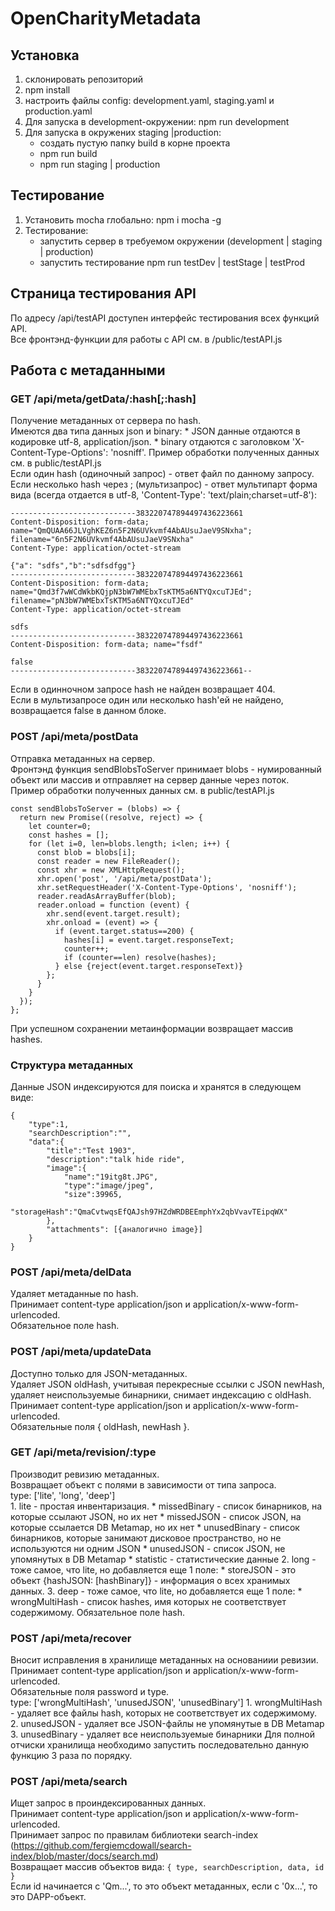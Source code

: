 # OpenCharityMetadata

## Установка
1. склонировать репозиторий
2. npm install
3. настроить файлы config: development.yaml, staging.yaml и production.yaml
4. Для запуска в development-окружении: npm run development
5. Для запуска в окружених staging |production:
    * создать пустую папку build в корне проекта
    * npm run build
    * npm run staging | production

## Тестирование
1. Установить mocha глобально: npm i mocha -g
2. Тестирование:
    * запустить сервер в требуемом окружении (development | staging | production)
    * запустить тестирование npm run testDev | testStage | testProd

## Страница тестирования API
По адресу /api/testAPI доступен интерфейс тестирования всех функций API.<br/>
Все фронтэнд-функции для работы с API см. в /public/testAPI.js

## Работа с метаданными

### GET /api/meta/getData/:hash[;:hash]
Получение метаданных от сервера по hash.<br/>
Имеются два типа данных json и binary:
    * JSON данные отдаются в кодировке utf-8, application/json.
    * binary отдаются с заголовком 'X-Content-Type-Options': 'nosniff'.
Пример обработки полученных данных см. в public/testAPI.js <br/>
Если один hash (одиночный запрос) - ответ файл по данному запросу.<br/>
Если несколько hash через ; (мультизапрос) - ответ мультипарт форма вида (всегда отдается в utf-8, 'Content-Type': 'text/plain;charset=utf-8'):

    ----------------------------383220747894497436223661
    Content-Disposition: form-data; name="QmQUAA66JLVghKEZ6n5F2N6UVkvmf4AbAUsuJaeV9SNxha"; filename="6n5F2N6UVkvmf4AbAUsuJaeV9SNxha"
    Content-Type: application/octet-stream

    {"a": "sdfs","b":"sdfsdfgg"}
    ----------------------------383220747894497436223661
    Content-Disposition: form-data; name="Qmd3f7wWCdWkbKQjpN3bW7WMEbxTsKTM5a6NTYQxcuTJEd"; filename="pN3bW7WMEbxTsKTM5a6NTYQxcuTJEd"
    Content-Type: application/octet-stream

    sdfs
    ----------------------------383220747894497436223661
    Content-Disposition: form-data; name="fsdf"

    false
    ----------------------------383220747894497436223661--

Если в одинночном запросе hash не найден возвращает 404.<br/>
Если в мультизапросе один или несколько hash'ей не найдено, возвращается false в данном блоке.

### POST /api/meta/postData
Отправка метаданных на сервер.<br/>
Фронтэнд функция sendBlobsToServer принимает blobs - нумированный объект или массив и отправляет на сервер данные через поток.<br/>
Пример обработки полученных данных см. в public/testAPI.js <br/>
```
const sendBlobsToServer = (blobs) => {
  return new Promise((resolve, reject) => {
    let counter=0;
    const hashes = [];
    for (let i=0, len=blobs.length; i<len; i++) {
      const blob = blobs[i];
      const reader = new FileReader();
      const xhr = new XMLHttpRequest();
      xhr.open('post', '/api/meta/postData');
      xhr.setRequestHeader('X-Content-Type-Options', 'nosniff');
      reader.readAsArrayBuffer(blob);
      reader.onload = function (event) {
        xhr.send(event.target.result);
        xhr.onload = (event) => {
          if (event.target.status==200) {
            hashes[i] = event.target.responseText;
            counter++;
            if (counter==len) resolve(hashes);
          } else {reject(event.target.responseText)}
        };
      }
    }
  });
};
```
При успешном сохранении метаинформации возвращает массив hashes.

### Структура метаданных
Данные JSON индексируются для поиска и хранятся в следующем виде:
```
{
    "type":1,
    "searchDescription":"",
    "data":{
        "title":"Test 1903",
        "description":"talk hide ride",
        "image":{
            "name":"19itg8t.JPG",
            "type":"image/jpeg",
            "size":39965,
            "storageHash":"QmaCvtwqsEfQAJsh97HZdWRDBEEmphYx2qbVvavTEipqWX"
        },
        "attachments": [{аналогично image}]
    }
}
```

### POST /api/meta/delData
Удаляет метаданные по hash.<br/>
Принимает content-type application/json и application/x-www-form-urlencoded.<br/>
Обязательное поле hash.<br/>

### POST /api/meta/updateData
Доступно только для JSON-метаданных.<br/>
Удаляет JSON oldHash, учитывая перекресные ссылки с JSON newHash, удаляет неиспользуемые бинарники, снимает индексацию с oldHash.<br/>
Принимает content-type application/json и application/x-www-form-urlencoded.<br/>
Обязательные поля { oldHash, newHash }.<br/>

### GET /api/meta/revision/:type
Производит ревизию метаданных.<br/>
Возвращает объект с полями в зависимости от типа запроса.<br/>
type: ['lite', 'long', 'deep']<br/>
    1. lite - простая инвентаризация.
        * missedBinary - список бинарников, на которые ссылают JSON, но их нет
        * missedJSON - список JSON, на которые ссылается DB Metamap, но их нет
        * unusedBinary - список бинарников, которые занимают дисковое пространство, но не используются ни одним JSON
        * unusedJSON - список JSON, не упомянутых в DB Metamap
        * statistic - статистические данные
    2. long - тоже самое, что lite, но добавляется еще 1 поле:
        * storeJSON - это объект {hashJSON: [hashBinary]} - информация о всех хранимых данных.
    3. deep - тоже самое, что lite, но добавляется еще 1 поле:
        * wrongMultiHash - список hashes, имя которых не соответствует содержимому.
Обязательное поле hash.<br/>

### POST /api/meta/recover
Вносит исправления в хранилище метаданных на основаниии ревизии.<br/>
Принимает content-type application/json и application/x-www-form-urlencoded.<br/>
Обязательные поля password и type.<br/>
type: ['wrongMultiHash', 'unusedJSON', 'unusedBinary']
    1. wrongMultiHash - удаляет все файлы hash, которых не соответствует их содержимому.
    2. unusedJSON - удаляет все JSON-файлы не упомянутые в DB Metamap
    3. unusedBinary - удаляет все неиспользуемые бинарники
Для полной отчиски хранилища необходимо запустить последовательно данную функцию 3 раза по порядку.


### POST /api/meta/search
Ищет запрос в проиндексированных данных.<br/>
Принимает content-type application/json и application/x-www-form-urlencoded.<br/>
Принимает запрос по правилам библиотеки search-index (https://github.com/fergiemcdowall/search-index/blob/master/docs/search.md)<br/>
Возвращает массив объектов вида: `{ type, searchDescription, data, id }`<br/>
Если id начинается с 'Qm...', то это объект метаданных, если с '0x...', то это DAPP-объект.<br/>


